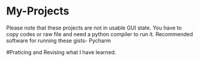 # My-Projects
Please note that these projects are not in usable GUI state.
You have to copy codes or raw file and need a python compiler to run it.
Recommended software for running these gists- Pycharm

#Praticing and Revising what I have learned.
